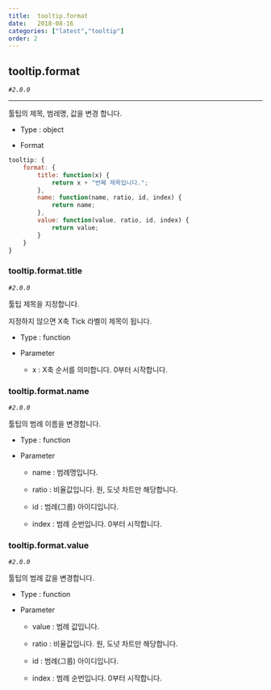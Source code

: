```yaml
---
title:  tooltip.format
date:   2018-08-16
categories: ["latest","tooltip"]
order: 2
---
```


## tooltip.format

_`#2.0.0`_

---

툴팁의 제목, 범레명, 값을 변경 합니다.

* Type : object

* Format
```javascript
tooltip: {
    format: {
        title: function(x) {
            return x + "번쩨 제목입니다.";
        },
        name: function(name, ratio, id, index) {
            return name;
        },
        value: function(value, ratio, id, index) {
            return value;
        }
    }
}
```

### tooltip.format.title

_`#2.0.0`_

툴팁 제목을 지정합니다.

지정하지 않으면 X축 Tick 라벨이 제목이 됩니다.

* Type : function

* Parameter

  * x : X축 순서를 의미합니다. 0부터 시작합니다.

### tooltip.format.name

_`#2.0.0`_

툴팁의 범례 이름을 변경합니다.

* Type : function

* Parameter

  * name : 범례명입니다.

  * ratio : 비율값입니다. 원, 도넛 차트만 해당합니다.
  
  * id : 범례(그룹) 아이디입니다.

  * index : 범례 순번입니다. 0부터 시작합니다.

### tooltip.format.value

_`#2.0.0`_

툴팁의 범례 값을 변경합니다.

* Type : function

* Parameter

  * value : 범례 값입니다.

  * ratio : 비율값입니다. 원, 도넛 차트만 해당합니다.
  
  * id : 범례(그룹) 아이디입니다.

  * index : 범례 순번입니다. 0부터 시작합니다.